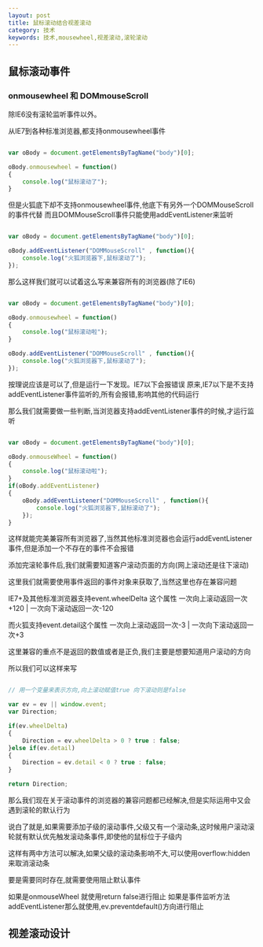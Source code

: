 ```yaml
---
layout: post
title: 鼠标滚动结合视差滚动
category: 技术
keywords: 技术,mousewheel,视差滚动,滚轮滚动
---
```


## 鼠标滚动事件

### onmousewheel 和 DOMmouseScroll

除IE6没有滚轮监听事件以外。

从IE7到各种标准浏览器,都支持onmousewheel事件

```javascript

var oBody = document.getElementsByTagName("body")[0];

oBody.onmousewheel = function()
{
	console.log("鼠标滚动了");
}

```

但是火狐底下却不支持onmousewheel事件,他底下有另外一个DOMMouseScroll的事件代替
而且DOMMouseScroll事件只能使用addEventListener来监听

```javascript

var oBody = document.getElementsByTagName("body")[0];

oBody.addEventListener("DOMMouseScroll" , function(){
	console.log("火狐浏览器下,鼠标滚动了");
});
```

那么这样我们就可以试着这么写来兼容所有的浏览器(除了IE6)

```javascript

var oBody = document.getElementsByTagName("body")[0];

oBody.onmousewheel = function()
{
	console.log("鼠标滚动啦");
}

oBody.addEventListener("DOMMouseScroll" , function(){
	console.log("火狐浏览器下,鼠标滚动了");
});
```

按理说应该是可以了,但是运行一下发现。IE7以下会报错误
原来,IE7以下是不支持addEventListener事件监听的,所有会报错,影响其他的代码运行

那么我们就需要做一些判断,当浏览器支持addEventListener事件的时候,才运行监听

```javascript

var oBody = document.getElementsByTagName("body")[0];

oBody.onmouseWheel = function()
{
	console.log("鼠标滚动啦");
}
if(oBody.addEventListener)
{
	oBody.addEventListener("DOMMouseScroll" , function(){
		console.log("火狐浏览器下,鼠标滚动了");
	});
}

```

这样就能完美兼容所有浏览器了,当然其他标准浏览器也会运行addEventListener事件,但是添加一个不存在的事件不会报错

添加完滚轮事件后,我们就需要知道客户滚动页面的方向(网上滚动还是往下滚动)

这里我们就需要使用事件返回的事件对象来获取了,当然这里也存在兼容问题

IE7+及其他标准浏览器支持event.wheelDelta 这个属性
一次向上滚动返回一次+120 | 一次向下滚动返回一次-120

而火狐支持event.detail这个属性
一次向上滚动返回一次-3 | 一次向下滚动返回一次+3

这里兼容的重点不是返回的数值或者是正负,我们主要是想要知道用户滚动的方向

所以我们可以这样来写

```javascript

// 用一个变量来表示方向,向上滚动赋值true 向下滚动则是false

var ev = ev || window.event;
var Direction;  

if(ev.wheelDelta)
{
	Direction = ev.wheelDelta > 0 ? true : false;	
}else if(ev.detail)
{
	Direction = ev.detail < 0 ? true : false;
}

return Direction;

```


那么我们现在关于滚动事件的浏览器的兼容问题都已经解决,但是实际运用中又会遇到滚轮的默认行为

说白了就是,如果需要添加子级的滚动事件,父级又有一个滚动条,这时候用户滚动滚轮就有默认优先触发滚动条事件,即使他的鼠标位于子级内

这样有两中方法可以解决,如果父级的滚动条影响不大,可以使用overflow:hidden来取消滚动条

要是需要同时存在,就需要使用阻止默认事件

如果是onmouseWheel 就使用return false进行阻止
如果是事件监听方法addEventListener那么就使用,ev.preventdefault()方向进行阻止

## 视差滚动设计
